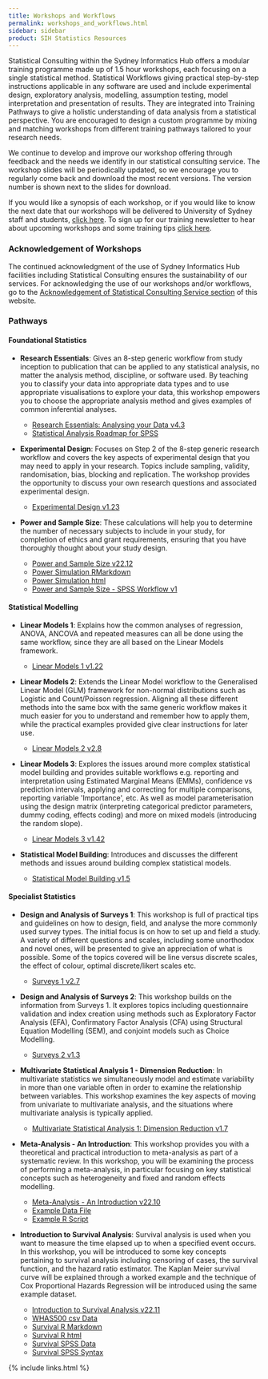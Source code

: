 ```yaml
---
title: Workshops and Workflows
permalink: workshops_and_workflows.html
sidebar: sidebar
product: SIH Statistics Resources
---
```


Statistical Consulting within the Sydney Informatics Hub offers a modular training programme made up of 1.5 hour workshops, each focusing on a single statistical method. Statistical Workflows giving practical step-by-step instructions applicable in any software are used and include experimental design, exploratory analysis, modelling, assumption testing, model interpretation and presentation of results. They are integrated into Training Pathways to give a holistic understanding of data analysis from a statistical perspective. You are encouraged to design a custom programme by mixing and matching workshops from different training pathways tailored to your research needs.

We continue to develop and improve our workshop offering through feedback and the needs we identify in our statistical consulting service. The workshop slides will be periodically updated, so we encourage you to regularly come back and download the most recent versions. The version number is shown next to the slides for download.

If you would like a synopsis of each workshop, or if you would like to know the next date that our workshops will be delivered to University of Sydney staff and students, [click here](https://www.sydney.edu.au/research/facilities/sydney-informatics-hub/workshops-and-training.html). To sign up for our training newsletter to hear about upcoming workshops and some training tips [click here](https://signup.e2ma.net/signup/1945889/1928048/).

### Acknowledgement of Workshops

The continued acknowledgment of the use of Sydney Informatics Hub facilities including Statistical Consulting ensures the sustainability of our services. For  acknowledging the use of our workshops and/or workflows, go to the [Acknowledgement of Statistical Consulting Service section](acknowledgements) of this website.


### Pathways

#### Foundational Statistics 

* **Research Essentials**: Gives an 8-step generic workflow from study inception to publication that can be applied to any statistical analysis, no matter the analysis method, discipline, or software used. By teaching you to classify your data into appropriate data types and to use appropriate visualisations to explore your data, this workshop empowers you to choose the appropriate analysis method and gives examples of common inferential analyses. 
  * [Research Essentials: Analysing your Data v4.3](assets/files/Research%20Essentials%20v4.3%2022-11-15%20HANDOUT.pdf) 
  * [Statistical Analysis Roadmap for SPSS](assets/files/Statistical%20analysis%20roadmap%20for%20SPSS.pdf)

* **Experimental Design**: Focuses on Step 2 of the 8-step generic research workflow and covers the key aspects of experimental design that you may need to apply in your research. Topics include sampling, validity, randomisation, bias, blocking and replication. The workshop provides the opportunity to discuss your own research questions and associated experimental design.
  * [Experimental Design v1.23](assets/files/Experimental%20Design%20v%201.23.pdf)

* **Power and Sample Size**: These calculations will help you to determine the number of necessary subjects to include in your study, for completion of ethics and grant requirements, ensuring that you have thoroughly thought about your study design.
  * [Power and Sample Size v22.12](assets/files/Power%20and%20sample%20size%20v22.12%20handout.pdf) 
  * [Power Simulation RMarkdown](assets/files/Example1-simulation.Rmd) 
  * [Power Simulation html](assets/files/Example1-simulation.html)
  * [Power and Sample Size - SPSS Workflow v1](assets/files/Power%and%sample%size%-%SPSS%v1.pdf)



#### Statistical Modelling 

* **Linear Models 1**: Explains how the common analyses of regression, ANOVA, ANCOVA and repeated measures can all be done using the same workflow, since they are all based on the Linear Models framework.
  * [Linear Models 1 v1.22](assets/files/Linear%20Models%20I%20-%20regression%2C%20ANOVA%2C%20ANCOVA%2C%20repeated%20measures%20HANDOUTS%20v1.22%2029-8-2022.pdf)
 
* **Linear Models 2**: Extends the Linear Model workflow to the Generalised Linear Model (GLM) framework for non-normal distributions such as Logistic and Count/Poisson regression. Aligning all these different methods into the same box with the same generic workflow makes it much easier for you to understand and remember how to apply them, while the practical examples provided give clear instructions for later use. 
  * [Linear Models 2 v2.8](assets/files/Linear%20Models%20II%20Logistic%20and%20Poisson%20regression-an%20intro%20to%20GLMs%20HANDOUTS%20v2.8%202-9-2022.pdf)
  
* **Linear Models 3**: Explores the issues around more complex statistical model building and provides suitable workflows e.g. reporting and interpretation using Estimated Marginal Means (EMMs), confidence vs prediction intervals, applying and correcting for multiple comparisons, reporting variable 'Importance', etc. As well as model parameterisation using the design matrix (interpreting categorical predictor parameters, dummy coding, effects coding) and more on mixed models (introducing the random slope).
  * [Linear Models 3 v1.42](assets/files/Linear%20Models%20III%20Advanced%20Topics%20Tricks%20and%20Tips%20HANDOUTS%20v1.42%206-10-2022.pdf)

* **Statistical Model Building**: Introduces and discusses the different methods and issues around building complex statistical models.
  * [Statistical Model Building v1.5](assets/files/SIH%20SC%20Statistical%20Model%20Building%20v1.5%20presented%2022-05-25.pdf)


#### Specialist Statistics 

* **Design and Analysis of Surveys 1**: This workshop is full of practical tips and guidelines on how to design, field, and analyse the more commonly used survey types. The initial focus is on how to set up and field a study. A variety of different questions and scales, including some unorthodox and novel ones, will be presented to give an appreciation of what is possible. Some of the topics covered will be line versus discrete scales, the effect of colour, optimal discrete/likert scales etc.
  * [Surveys 1 v2.7](assets/files/Surveys%201%20-%20An%20Introduction%20HANDOUTS%20v2.7%204-10-2022.pdf)

* **Design and Analysis of Surveys 2**: This workshop builds on the information from Surveys 1. It explores topics including questionnaire validation and index creation using methods such as Exploratory Factor Analysis (EFA), Confirmatory Factor Analysis (CFA) using Structural Equation Modelling (SEM), and conjoint models such as Choice Modelling.
  * [Surveys 2 v1.3](assets/files/Surveys%202%20-%20Advanced%20Topics%20HANDOUTS%20v1.3%204-10-2022.pdf)

* **Multivariate Statistical Analysis 1 - Dimension Reduction**: In multivariate statistics we simultaneously model and estimate variability in more than one variable often in order to examine the relationship between variables. This workshop examines the key aspects of moving from univariate to multivariate analysis, and the situations where multivariate analysis is typically applied. 
  * [Multivariate Statistical Analysis 1: Dimension Reduction v1.7](https://github.com/Sydney-Informatics-Hub/stats-resources/raw/28492665b71621fa91477e6553768d66c0d2b4d3/Multivariate%20Statistical%20Analysis%20v1.7%20handouts.pdf)

* **Meta-Analysis - An Introduction**: This workshop provides you with a theoretical and practical introduction to meta-analysis as part of a systematic review. In this workshop, you will be examining the process of performing a meta-analysis, in particular focusing on key statistical concepts such as heterogeneity and fixed and random effects modelling. 
  * [Meta-Analysis - An Introduction v22.10](assets/files/Meta-Analysis%20v22.10%20handout.pdf)
  * [Example Data File](assets/files/Meta_Sutton_Smith%2022-06.csv) 
  * [Example R Script](assets/files/Meta-Analysis%20workshop%20example%2022-06.R)

* **Introduction to Survival Analysis**: Survival analysis is used when you want to measure the time elapsed up to when a specified event occurs. In this workshop, you will be introduced to some key concepts pertaining to survival analysis including censoring of cases, the survival function, and the hazard ratio estimator. The Kaplan Meier survival curve will be explained through a worked example and the technique of Cox Proportional Hazards Regression will be introduced using the same example dataset.
  * [Introduction to Survival Analysis v22.11](assets/files/Introduction%20to%20Survival%20Analysis%20v22.11%20handout.pdf) 
  * [WHAS500 csv Data](assets/files/WHAS500data.csv) 
  * [Survival R Markdown](assets/files/SurvivalAnalysis_R%20(4).Rmd) 
  * [Survival R html](assets/files/SurvivalAnalysis_R%20(2).html) 
  * [Survival SPSS Data](assets/files/WHAS500_data.sav) 
  * [Survival SPSS Syntax](assets/files/Survival_Workshop_syntax%20(1).sps)


{% include links.html %}
